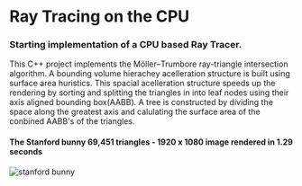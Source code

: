 # Ray Tracing on the CPU

### Starting implementation of a CPU based Ray Tracer.

This C++ project implements the Möller–Trumbore ray-triangle intersection algorithm. A bounding volume hierachey acelleration structure is built using surface area huristics. This spacial acelleration structure speeds up the rendering by sorting and splitting the triangles in into leaf nodes using their axis aligned bounding box(AABB). A tree is constructed by dividing the space along the greatest axis and calulating the surface area of the conbined AABB's of the triangles.

#### The Stanford bunny 69,451 triangles - 1920 x 1080 image rendered in 1.29 seconds
![stanford bunny](https://github.com/StrayDev/Ray-Tracing-on-the-CPU/blob/main/Screenshots/image.png)
